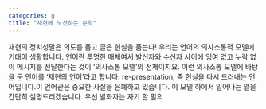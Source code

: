 ```yaml
---
categories: g
title: "재현에 도전하는 문학"
---
```

재현의 정치성말은 의도를 품고 글은 현실을 품는다! 우리는 언어의 의사소통적 모델에 기대어 생활합니다. 언어란 투명한 매체여서 발신자와 수신자 사이에 잉여 없고 누락 없이 메시지를 전달한다는 것이 &lsquo;의사소통 모델&rsquo;의 전제이지요. 이런 의사소통 모델에 바탕을 둔 언어를 &lsquo;재현의 언어&rsquo;라고 합니다. re-presentation, 즉 현실을 다시 드러내는 언어입니다.이 언어관은 중요한 사실을 은폐하고 있습니다. 이 모델 하에서 일어나는 일을 간단히 설명드리겠습니다. 우선 발화자는 자기 할 말의